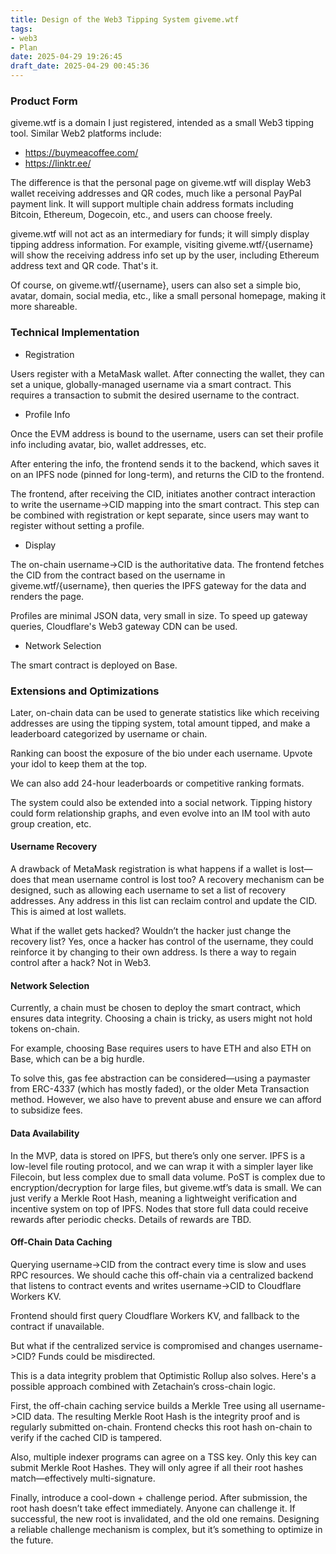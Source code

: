 ```yaml
---
title: Design of the Web3 Tipping System giveme.wtf
tags: 
- web3
- Plan
date: 2025-04-29 19:26:45
draft_date: 2025-04-29 00:45:36
---
```


### Product Form

giveme.wtf is a domain I just registered, intended as a small Web3 tipping tool. Similar Web2 platforms include:

- https://buymeacoffee.com/
- https://linktr.ee/

The difference is that the personal page on giveme.wtf will display Web3 wallet receiving addresses and QR codes, much like a personal PayPal payment link. It will support multiple chain address formats including Bitcoin, Ethereum, Dogecoin, etc., and users can choose freely.

giveme.wtf will not act as an intermediary for funds; it will simply display tipping address information. For example, visiting giveme.wtf/{username} will show the receiving address info set up by the user, including Ethereum address text and QR code. That's it.

Of course, on giveme.wtf/{username}, users can also set a simple bio, avatar, domain, social media, etc., like a small personal homepage, making it more shareable.

### Technical Implementation

- Registration

Users register with a MetaMask wallet. After connecting the wallet, they can set a unique, globally-managed username via a smart contract. This requires a transaction to submit the desired username to the contract.

- Profile Info

Once the EVM address is bound to the username, users can set their profile info including avatar, bio, wallet addresses, etc.

After entering the info, the frontend sends it to the backend, which saves it on an IPFS node (pinned for long-term), and returns the CID to the frontend.

The frontend, after receiving the CID, initiates another contract interaction to write the username->CID mapping into the smart contract. This step can be combined with registration or kept separate, since users may want to register without setting a profile.

- Display

The on-chain username->CID is the authoritative data. The frontend fetches the CID from the contract based on the username in giveme.wtf/{username}, then queries the IPFS gateway for the data and renders the page.

Profiles are minimal JSON data, very small in size. To speed up gateway queries, Cloudflare's Web3 gateway CDN can be used.

- Network Selection

The smart contract is deployed on Base.

### Extensions and Optimizations

Later, on-chain data can be used to generate statistics like which receiving addresses are using the tipping system, total amount tipped, and make a leaderboard categorized by username or chain.

Ranking can boost the exposure of the bio under each username. Upvote your idol to keep them at the top.

We can also add 24-hour leaderboards or competitive ranking formats.

The system could also be extended into a social network. Tipping history could form relationship graphs, and even evolve into an IM tool with auto group creation, etc.

#### Username Recovery

A drawback of MetaMask registration is what happens if a wallet is lost—does that mean username control is lost too? A recovery mechanism can be designed, such as allowing each username to set a list of recovery addresses. Any address in this list can reclaim control and update the CID. This is aimed at lost wallets.

What if the wallet gets hacked? Wouldn’t the hacker just change the recovery list? Yes, once a hacker has control of the username, they could reinforce it by changing to their own address. Is there a way to regain control after a hack? Not in Web3.

#### Network Selection

Currently, a chain must be chosen to deploy the smart contract, which ensures data integrity. Choosing a chain is tricky, as users might not hold tokens on-chain.

For example, choosing Base requires users to have ETH and also ETH on Base, which can be a big hurdle.

To solve this, gas fee abstraction can be considered—using a paymaster from ERC-4337 (which has mostly faded), or the older Meta Transaction method. However, we also have to prevent abuse and ensure we can afford to subsidize fees.

#### Data Availability

In the MVP, data is stored on IPFS, but there’s only one server. IPFS is a low-level file routing protocol, and we can wrap it with a simpler layer like Filecoin, but less complex due to small data volume. PoST is complex due to encryption/decryption for large files, but giveme.wtf’s data is small. We can just verify a Merkle Root Hash, meaning a lightweight verification and incentive system on top of IPFS. Nodes that store full data could receive rewards after periodic checks. Details of rewards are TBD.

#### Off-Chain Data Caching

Querying username->CID from the contract every time is slow and uses RPC resources. We should cache this off-chain via a centralized backend that listens to contract events and writes username->CID to Cloudflare Workers KV.

Frontend should first query Cloudflare Workers KV, and fallback to the contract if unavailable.

But what if the centralized service is compromised and changes username->CID? Funds could be misdirected.

This is a data integrity problem that Optimistic Rollup also solves. Here's a possible approach combined with Zetachain’s cross-chain logic.

First, the off-chain caching service builds a Merkle Tree using all username->CID data. The resulting Merkle Root Hash is the integrity proof and is regularly submitted on-chain. Frontend checks this root hash on-chain to verify if the cached CID is tampered.

Also, multiple indexer programs can agree on a TSS key. Only this key can submit Merkle Root Hashes. They will only agree if all their root hashes match—effectively multi-signature.

Finally, introduce a cool-down + challenge period. After submission, the root hash doesn’t take effect immediately. Anyone can challenge it. If successful, the new root is invalidated, and the old one remains. Designing a reliable challenge mechanism is complex, but it’s something to optimize in the future.
